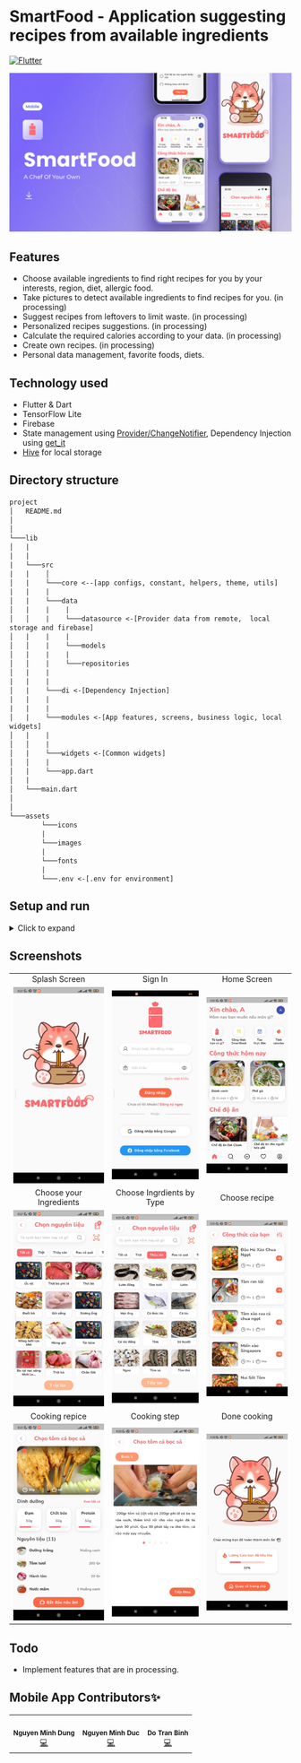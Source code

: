 # SmartFood - Application suggesting recipes from available ingredients

[![Flutter](https://img.shields.io/badge/Made%20with-Flutter-blue.svg)](https://flutter.dev/)

<a href ="https://drive.google.com/file/d/1r5BxLCoTn2JqQuEjAtoUxmZeSHIByEKa/view?usp=sharing">![SmartFood Landing](screenshots/SmartFood.jpg)</a>

## Features

- Choose available ingredients to find right recipes for you by your interests, region, diet, allergic food.
- Take pictures to detect available ingredients to find recipes for you. (in processing)
- Suggest recipes from leftovers to limit waste. (in processing)
- Personalized recipes suggestions. (in processing)
- Calculate the required calories according to your data. (in processing)
- Create own recipes. (in processing)
- Personal data management, favorite foods, diets.

## Technology used

- Flutter & Dart
- TensorFlow Lite
- Firebase
- State management using <a href="https://pub.dev/packages/provider">Provider/ChangeNotifier</a>, Dependency Injection using <a href="https://pub.dev/packages/get_it">get_it</a>
- <a href="https://pub.dev/packages/hive">Hive</a> for local storage

## Directory structure

```
project
│   README.md
│
│
└───lib
│   |
|   |
|   └───src
|   |    │
│   |    └───core <--[app configs, constant, helpers, theme, utils]
|   |    |
│   |    └───data
│   |    |    |
│   │    |    └───datasource <-[Provider data from remote,  local storage and firebase]
│   |    |    |
│   │    |    └───models
│   |    |    |
│   │    |    └───repositories
│   |    |
|   |    |
│   |    └───di <-[Dependency Injection]
|   |    |
|   |    |
│   |    └───modules <-[App features, screens, business logic, local widgets]
│   |    |
│   │    |
│   |    └───widgets <-[Common widgets]
│   │    |
│   |    └───app.dart
│   |
│   └───main.dart
│
│
└───assets
        └───icons
        |
        └───images
        |
        └───fonts
        |
        └───.env <-[.env for environment]
```

## Setup and run

<details>
    <summary>Click to expand</summary>
    <br>

- Download APK
  - [APK - arm64](https://drive.google.com/file/d/1r5BxLCoTn2JqQuEjAtoUxmZeSHIByEKa/view?usp=sharing)
- Setup and run
  - Flutter
    - Install [Flutter](https://flutter.dev/docs/get-started/install).
    - Using **`stable`** channel:
      ```bash
      ❯ flutter channel stable
      ❯ flutter upgrade
      ```
    - Flutter doctor:
      ```bash
      ❯ flutter doctor
      ```
    - Install all the packages by:
      ```bash
      ❯ flutter pub get
      ```
    - Create .env file `assets/.env` has following structure:
      ```bash
      BASE_URL=https://api.smartfood.cooking/api
      ```
    - Run app on real devices or emulator by:
      ```bash
      ❯ flutter run
      ```
      or debug mode in VSCode or some IDEs

</details>

## Screenshots

|                                         |                                         |                                    |
| :-------------------------------------: | :-------------------------------------: | :--------------------------------: |
|              Splash Screen              |                 Sign In                 |            Home Screen             |
|       ![](screenshots/splash.jpg)       |      ![](screenshots/sign_in.jpg)       |     ![](screenshots/home.jpg)      |
|         Choose your Ingredients         |        Choose Ingrdients by Type        |           Choose recipe            |
| ![](screenshots/choose_ingredients.jpg) | ![](screenshots/choose_ingredient2.jpg) | ![](screenshots/choose_recipe.jpg) |
|             Cooking repice              |              Cooking step               |            Done cooking            |
|      ![](screenshots/cooking.jpg)       |    ![](screenshots/cooking_step.jpg)    | ![](screenshots/done_cooking.jpg)  |

## Todo

- Implement features that are in processing.

## Mobile App Contributors✨

<!-- ALL-CONTRIBUTORS-LIST:START - Do not remove or modify this section -->
<!-- prettier-ignore-start -->
<!-- markdownlint-disable -->
<table>
  <tr>
    <td align="center"><img src="https://avatars.githubusercontent.com/u/63831488?v=4" width="100px;" alt=""/><br /><sub><b>Nguyen Minh Dung</b></sub></a><br /><a href="https://github.com/dscdut/smartfood.cooking/commits?author=dungngminh" title="Code">💻</a> <a href="https://github.com/dscdut/smartfood.cooking/commits?author=dungngminh" >
    <td align="center"><img src="https://avatars.githubusercontent.com/u/69248042?v=4" width="100px;" alt=""/><br /><sub><b>Nguyen Minh Duc</b></sub></a><br /><a href="https://github.com/dscdut/smartfood.cooking/commits?author=beobiebom" title="Code">💻</a> <a href="https://github.com/dscdut/smartfood.cooking/commits?author=beobiebom" >
    <td align="center"><img src="https://avatars.githubusercontent.com/u/68652319?v=4" width="100px;" alt=""/><br /><sub><b>Do Tran Binh</b></sub></a><br /><a href="https://github.com/dscdut/smartfood.cooking/commits?author=dtrbinh" title="Code">💻</a> <a href="https://github.com/dscdut/smartfood.cooking/commits?author=dtrbinh" >
  </tr>
  
</table>

<!-- markdownlint-restore -->
<!-- prettier-ignore-end -->

<!-- ALL-CONTRIBUTORS-LIST:END -->
